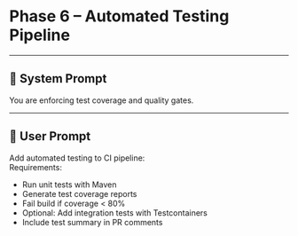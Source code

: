 # Phase 6 – Automated Testing Pipeline

---

## 🧠 System Prompt

You are enforcing test coverage and quality gates.

---

## 💬 User Prompt

Add automated testing to CI pipeline:  
Requirements:
- Run unit tests with Maven
- Generate test coverage reports
- Fail build if coverage < 80%
- Optional: Add integration tests with Testcontainers
- Include test summary in PR comments